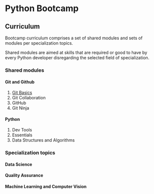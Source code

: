 # Python Bootcamp

## Curriculum

Bootcamp curriculum comprises a set of shared modules
and sets of modules per specialization topics.

Shared modules are aimed at skills that are required
or good to have by every Python developer disregarding
the selected field of specialization.

### Shared modules

#### Git and Github

1. [Git Basics](./modules/git-basics.md)
1. Git Collaboration
1. GitHub
1. Git Ninja

#### Python

1. Dev Tools
1. Essentials
1. Data Structures and Algorithms


### Specialization topics

#### Data Science

#### Quality Assurance

#### Machine Learning and Computer Vision


